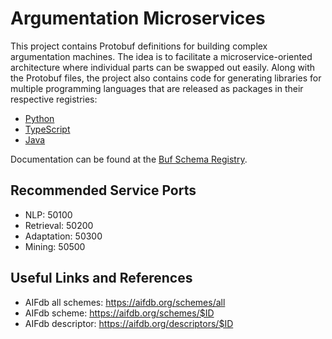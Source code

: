 # Argumentation Microservices

This project contains Protobuf definitions for building complex argumentation machines.
The idea is to facilitate a microservice-oriented architecture where individual parts can be swapped out easily.
Along with the Protobuf files, the project also contains code for generating libraries for multiple programming languages that are released as packages in their respective registries:

- [Python](https://pypi.org/project/arg-services/)
- [TypeScript](https://www.npmjs.com/package/arg-services)
- [Java](https://search.maven.org/artifact/de.uni-trier.recap/arg-services)

Documentation can be found at the [Buf Schema Registry](https://buf.build/recap/arg-services).

## Recommended Service Ports

- NLP: 50100
- Retrieval: 50200
- Adaptation: 50300
- Mining: 50500

## Useful Links and References

- AIFdb all schemes: <https://aifdb.org/schemes/all>
- AIFdb scheme: <https://aifdb.org/schemes/$ID>
- AIFdb descriptor: <https://aifdb.org/descriptors/$ID>
